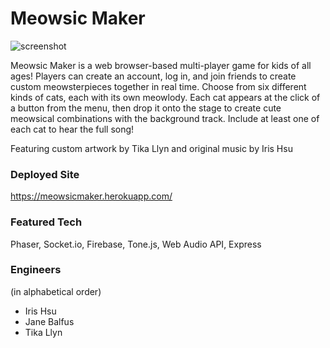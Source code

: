 # Meowsic Maker

<img src='GamePreview.gif' alt='screenshot'>

Meowsic Maker is a web browser-based multi-player game for kids of all ages! Players can create an account, log in, and join friends to create custom meowsterpieces together in real time. Choose from six different kinds of cats, each with its own meowlody. Each cat appears at the click of a button from the menu, then drop it onto the stage to create cute meowsical combinations with the background track. Include at least one of each cat to hear the full song!

Featuring custom artwork by Tika Llyn and original music by Iris Hsu

### Deployed Site
https://meowsicmaker.herokuapp.com/

### Featured Tech
Phaser, Socket.io, Firebase, Tone.js, Web Audio API, Express

### Engineers
(in alphabetical order)

- Iris Hsu
- Jane Balfus
- Tika Llyn
